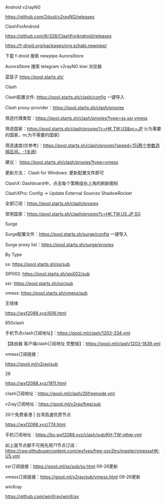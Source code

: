 
Android v2rayNG

https://github.com/2dust/v2rayNG/releases



ClashForAndroid

https://github.com/Kr328/ClashForAndroid/releases


https://f-droid.org/packages/org.schabi.newpipe/

下载 f-droid 搜索 newpipe  AuroraStore      

AuroraStore 搜索 telegram  v2rayNG  kiwi 浏览器


菜篮子  https://pool.starts.sh/

Clash

Clash配置文件: https://pool.starts.sh/clash/config 一键导入

Clash proxy-provider：https://pool.starts.sh/clash/proxies

筛选代理类型：https://pool.starts.sh/clash/proxies?type=ss,ssr,vmess

筛选国家：https://pool.starts.sh/clash/proxies?c=HK,TW,US&nc=JP (c为需要的国家，nc为不需要的国家)

筛选速度(仅参考)：https://pool.starts.sh/clash/proxies?speed=15(两个参数选择区间，-1关闭)

建议： https://pool.starts.sh/clash/proxies?type=vmess

更新方法：
Clash for Windows: 更新配置文件即可

ClashX: Dashboard中，点击每个策略组右上角的刷新图标

ClashXPro: Config → Update External Sources
ShadowRocket

全部订阅：https://pool.starts.sh/clash/proxies

常用国家：https://pool.starts.sh/clash/proxies?c=HK,TW,US,JP,SG

Surge

Surge配置文件：https://pool.starts.sh/surge/config 一键导入

Surge proxy list：https://pool.starts.sh/surge/proxies

By Type

ss: https://pool.starts.sh/ss/sub

SIP002: https://pool.starts.sh/sip002/sub

ssr: https://pool.starts.sh/ssr/sub

vmess: https://pool.starts.sh/vmess/sub


王晓锋

https://wxf2088.xyz/606.html

850clash

手机节点clash订阅地址】：https://gooii.ml/clash/1203-334.yml

【路由器 客户端clash订阅地址 完整版】：https://gooii.ml/clash/1203-1839.yml


vmess订阅链接：

https://gooii.ml/v2ray/sub

26

https://wxf2088.xyz/1811.html

clash订阅地址：https://gooii.ml/clash/26freenode.yml

v2ray订阅地址：https://gooii.ml/v2ray/free/sub

20个免费香港 | 台湾高速优质节点

https://wxf2088.xyz/774.html

手机订阅地址：https://by.wxf2088.xyz/clash/sub/KH-TW-other.yml

如上面节点都不可用先用71节点订阅：https://raw.githubusercontent.com/wxfyes/free-ssv2tro/master/vmesssHK-US.yml

ssr订阅链接：https://gooii.ml/ss/sub/ss.html   09-26更新

vmess订阅链接：https://gooii.ml/v2ray/sub/vmess.html  09-26更新


winXray

https://github.com/winXray/winXray


